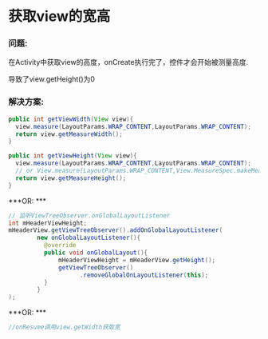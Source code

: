 
# 获取view的宽高

### 问题:

在Activity中获取view的高度，onCreate执行完了，控件才会开始被测量高度.

导致了view.getHeight()为0

### 解决方案:

```java
public int getViewWidth(View view){
  view.measure(LayoutParams.WRAP_CONTENT,LayoutParams.WRAP_CONTENT);
  return view.getMeasureWidth();
}

public int getViewHeight(View view){
  view.measure(LayoutParams.WRAP_CONTENT,LayoutParams.WRAP_CONTENT);
  // or View.measure(LayoutParams.WRAP_CONTENT,View.MeasureSpec.makeMeasureSpec(0,View.measureSpec.UNSPECIFIED));
  return view.getMeasureHeight();
}

```

***OR: ***

```java
// 监听ViewTreeObserver.onGlobalLayoutListener
int mHeaderViewHeight;
mHeaderView.getViewTreeObserver().addOnGlobalLayoutListener(
        new onGlobalLayoutListener(){
          @override
          public void onGlobalLayout(){
              mHeaderViewHeight = mHeaderView.getHeight();
              getViewTreeObserver()
                    .removeGlobalOnLayoutListener(this);
          }
        }
);
```

***OR: ***

```java
//onResume调用view.getWidth获取宽
```

